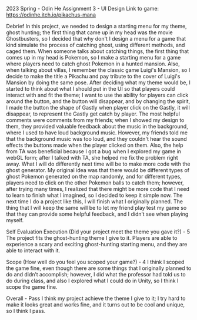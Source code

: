 2023 Spring - Odin He
Assignment 3 - UI Design
Link to game: https://odinhe.itch.io/pikachus-mana

Debrief
In this project, we needed to design a starting menu for my theme, ghost hunting; the first thing that came up in my head was the movie Ghostbusters, so I decided that why don't I design a menu for a game that kind simulate the process of catching ghost, using different methods, and caged them. When someone talks about catching things, the first thing that comes up in my head is Pokemon, so I make a starting menu for a game where players need to catch ghost Pokemon in a hunted mansion. Also, when talking about villas, I remember the classic game Luigi's Mansion, so I decide to make the title a Pikachu and pay tribute to the cover of Luigi's Mansion by doing the same pose. After deciding what my theme would be, I started to think about what I should put in the UI so that players could interact with and fit the theme; I want to use the ability for players can click around the button, and the button will disappear, and by changing the spirit, I made the button the shape of Gastly when player click on the Gastly, it will disappear, to represent the Gastly get catch by player. The most helpful comments were comments from my friends; when I showed my design to them, they provided valuable feedback about the music in the background, where I used to have loud background music. However, my friends told me that the background music was too loud, and they couldn't hear the sound effects the buttons made when the player clicked on them. Also, the help from TA was beneficial because I got a bug when I explored my game in webGL form; after I talked with TA, she helped me fix the problem right away. What I will do differently next time will be to make more code with the ghost generator. My original idea was that there would be different types of ghost Pokemon generated on the map randomly, and for different types, players need to click on the other Pokemon balls to catch them; however, after trying many times, I realized that there might be more code that I need to learn to finish what I imagined, so I decided to keep it simple now. The next time I do a project like this, I will finish what I originally planned. The thing that I will keep the same will be to let my friend play test my game so that they can provide some helpful feedback, and I didn’t see when playing myself.


Self Evaluation
Execution (Did your project meet the theme you gave it?) - 5
The project fits the ghost-hunting theme I give to it. Players are able to experience a scary and exciting ghost-hunting starting menu, and they are able to interact with it. 

Scope (How well do you feel you scoped your game?) - 4
I think I scoped the game fine, even though there are some things that I originally planned to do and didn’t accomplish; however, I did what the professor had told us to do during class, and also I explored what I could do in Unity, so I think I scope the game fine.

Overall - Pass
I think my project achieve the theme I give to it; I try hard to make it looks great and works fine, and it turns out to be cool and unique, so I think I pass.


